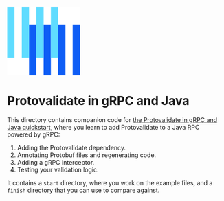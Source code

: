 ![The Buf logo](https://raw.githubusercontent.com/bufbuild/protovalidate/main/.github/buf-logo.svg)

# Protovalidate in gRPC and Java

This directory contains companion code for [the Protovalidate in gRPC and Java quickstart][documentation], where you learn to add Protovalidate to a Java RPC powered by gRPC:

1. Adding the Protovalidate dependency.
2. Annotating Protobuf files and regenerating code.
3. Adding a gRPC interceptor.
4. Testing your validation logic.

It contains a `start` directory, where you work on the example files, and a `finish` directory that you can use to compare against.

[documentation]: https://buf.build/docs/protovalidate/quickstart/grpc-java/
